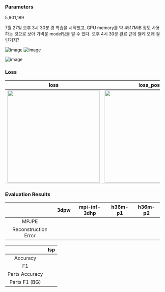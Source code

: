 ### Parameters 

5,901,189


7월 27일 오후 3시 30분 경 학습을 시작했고, GPU memory를 약 4517MiB 정도 사용하는 것으로 보아 가벼운 model임을 알 수 있다.
오후 4시 30분 완료 근데 왤케 오래 걸린거지? 

![image](https://user-images.githubusercontent.com/42258047/127283526-e9abbc62-f7c6-4b20-a121-b42da54424a2.png)
![image](https://user-images.githubusercontent.com/42258047/127283601-ddbe2ed4-3b91-43da-b037-ca575fc37bd6.png)

![image]()

### Loss
| loss | loss_pose | loss_betas | loss_keypoints | loss_shape |
|:---:|:---:|:---:|:---:|:---:|
|<img src="https://user-images.githubusercontent.com/42258047/127283226-5dbc29d5-a653-48a9-b7e2-7754e01fb7e8.png" width="300"> | <img src="https://user-images.githubusercontent.com/42258047/127283601-ddbe2ed4-3b91-43da-b037-ca575fc37bd6.png" width="300"> | <img src="https://user-images.githubusercontent.com/42258047/127283377-a60250c5-1537-429e-89b1-615bd43b3a25.png" width="300"> | <img src="https://user-images.githubusercontent.com/42258047/127283289-149da840-f47e-4492-8c41-e9fce5eedf11.png" width="300"> | <img src="https://user-images.githubusercontent.com/42258047/127283526-e9abbc62-f7c6-4b20-a121-b42da54424a2.png" width="300">| 


### Evaluation Results

|  | 3dpw | mpi-inf-3dhp | h36m-p1 | h36m-p2 |
|:--:|:--:|:--:|:--:|:--:|
| MPJPE |  |  |  |  |
| Reconstruction Error |  |  |  |  | 


| | lsp | 
|:--:|:--:|
| Accuracy |  |
| F1 |  |
| Parts Accuracy |  |
| Parts F1 (BG) |  | 
